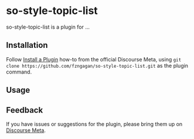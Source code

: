 # so-style-topic-list

so-style-topic-list is a plugin for ...

## Installation

Follow [Install a Plugin](https://meta.discourse.org/t/install-a-plugin/19157)
how-to from the official Discourse Meta, using `git clone https://github.com/fzngagan/so-style-topic-list.git`
as the plugin command.

## Usage

## Feedback

If you have issues or suggestions for the plugin, please bring them up on
[Discourse Meta](https://meta.discourse.org).
